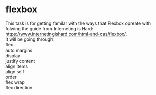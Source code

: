 # flexbox

This task is for getting familar with the ways that Flexbox opreate with folwing the guide from  Interneting is Hard: https://www.internetingishard.com/html-and-css/flexbox/. <br>
It will be going through: <br>
flex <br>
auto margins <br>
display <br>
justify content <br>
align items <br>
align self <br>
order <br>
flex wrap <br>
flex direction

